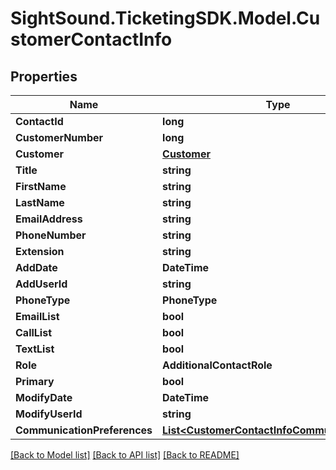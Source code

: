 # SightSound.TicketingSDK.Model.CustomerContactInfo

## Properties

Name | Type | Description | Notes
------------ | ------------- | ------------- | -------------
**ContactId** | **long** |  | [optional] 
**CustomerNumber** | **long** |  | [optional] 
**Customer** | [**Customer**](Customer.md) |  | [optional] 
**Title** | **string** |  | [optional] 
**FirstName** | **string** |  | [optional] 
**LastName** | **string** |  | [optional] 
**EmailAddress** | **string** |  | [optional] 
**PhoneNumber** | **string** |  | [optional] 
**Extension** | **string** |  | [optional] 
**AddDate** | **DateTime** |  | [optional] 
**AddUserId** | **string** |  | [optional] 
**PhoneType** | **PhoneType** |  | [optional] 
**EmailList** | **bool** |  | [optional] 
**CallList** | **bool** |  | [optional] 
**TextList** | **bool** |  | [optional] 
**Role** | **AdditionalContactRole** |  | [optional] 
**Primary** | **bool** |  | [optional] 
**ModifyDate** | **DateTime** |  | [optional] 
**ModifyUserId** | **string** |  | [optional] 
**CommunicationPreferences** | [**List&lt;CustomerContactInfoCommunicationTag&gt;**](CustomerContactInfoCommunicationTag.md) |  | [optional] 

[[Back to Model list]](../README.md#documentation-for-models) [[Back to API list]](../README.md#documentation-for-api-endpoints) [[Back to README]](../README.md)


